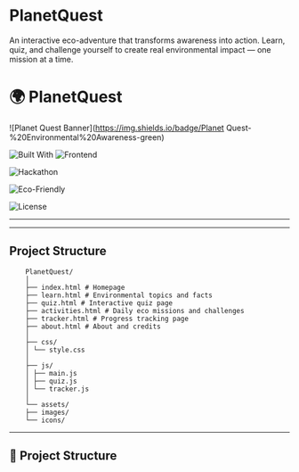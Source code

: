 # PlanetQuest
An interactive eco-adventure that transforms awareness into action. Learn, quiz, and challenge yourself to create real environmental impact — one mission at a time.

# 🌍 PlanetQuest

![Planet Quest Banner](https://img.shields.io/badge/Planet Quest-%20Environmental%20Awareness-green)


![Built With](https://img.shields.io/badge/Built%20With-JavaScript-blue?style=plastic&logo=javascript)
![Frontend](https://img.shields.io/badge/Frontend-HTML%2FCSS-orange?style=plastic&logo=html5)

<!-- Hackathon -->
![Hackathon](https://img.shields.io/badge/Panda%20Hacks-2025-yellow?style=plastic&logo=github)

<!-- Eco Friendly -->
![Eco-Friendly](https://img.shields.io/badge/Eco--Friendly-%F0%9F%8C%B1%20YES-brightgreen?style=plastic&logo=leaf)

![License](https://img.shields.io/badge/License-Proprietary-red?style=plastic&logo=firefox)



---


---
## Project Structure

```
    PlanetQuest/
    │
    ├── index.html # Homepage
    ├── learn.html # Environmental topics and facts
    ├── quiz.html # Interactive quiz page
    ├── activities.html # Daily eco missions and challenges
    ├── tracker.html # Progress tracking page
    ├── about.html # About and credits
    │
    ├── css/
    │ └── style.css
    │
    ├── js/
    │ ├── main.js
    │ ├── quiz.js
    │ └── tracker.js
    │
    └── assets/
    ├── images/
    └── icons/
```

---
## 📁 Project Structure

